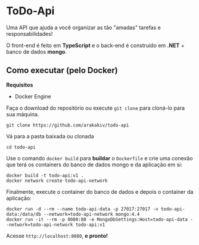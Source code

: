 # ToDo-Api
Uma API que ajuda a você organizar as tão "amadas" tarefas e responsabilidades!

O front-end é feito em **TypeScript** e o back-end é construído em **.NET** + banco de dados **mongo**.

## Como executar (pelo Docker)
**Requisitos**
 - Docker Engine

Faça o download do repositório ou execute `git clone` para cloná-lo para sua máquina.

```
git clone https://github.com/arakakiv/todo-api
```

Vá para a pasta baixada ou clonada

```
cd todo-api
```

Use o comando `docker build` para **buildar** o `Dockerfile` e crie uma conexão que terá os containers do banco de dados mongo e da aplicação em si:

```
docker build -t todo-api:v1 .
docker network create todo-api-network              
```

Finalmente, execute o container do banco de dados e depois o container da aplicação:

```
docker run -d --rm --name todo-api-data -p 27017:27017 -v todo-api-data:/data/db --network=todo-api-network mongo:4.4
docker run -it --rm -p 8080:80 -e MongoDbSettings:Host=todo-api-data --network=todo-api-network todo-api:v1
```

Acesse `http://localhost:8080`, **e pronto!**
